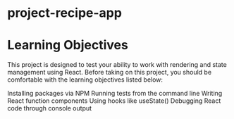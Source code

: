 # project-recipe-app

# Learning Objectives

This project is designed to test your ability to work with rendering and state management using React. Before taking on this project, you should be comfortable with the learning objectives listed below:

Installing packages via NPM
Running tests from the command line
Writing React function components
Using hooks like useState()
Debugging React code through console output

